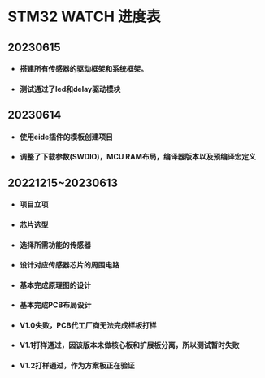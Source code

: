 #  STM32 WATCH 进度表

## 20230615

- #### 搭建所有传感器的驱动框架和系统框架。


- #### 测试通过了led和delay驱动模块


## 20230614

- #### 使用eide插件的模板创建项目


- #### 调整了下载参数(SWDIO)，MCU RAM布局，编译器版本以及预编译宏定义

## 20221215~20230613

- #### 项目立项

- #### 芯片选型

- #### 选择所需功能的传感器

- #### 设计对应传感器芯片的周围电路

- #### 基本完成原理图的设计

- #### 基本完成PCB布局设计

- #### V1.0失败，PCB代工厂商无法完成样板打样

- #### V1.1打样通过，因该版本未做核心板和扩展板分离，所以测试暂时失败

- #### V1.2打样通过，作为方案板正在验证





